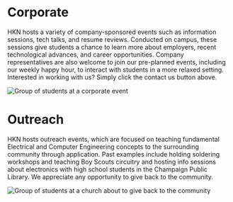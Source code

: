 <script>
    import Events from "../../components/Events.svelte";
    import calendar from "./calendar";
</script>

# Corporate

HKN hosts a variety of company-sponsored events such as information sessions, tech talks, and resume reviews. Conducted on campus, these sessions give students a chance to learn more about employers, recent technological advances, and career opportunities. Company representatives are also welcome to join our pre-planned events, including our weekly happy hour, to interact with students in a more relaxed setting. Interested in working with us? Simply click the contact us button above.

![Group of students at a corporate event](/corporatepic.jpg)

# Outreach

HKN hosts outreach events, which are focused on teaching fundamental Electrical and Computer Engineering concepts to the surrounding community through application. Past examples include holding soldering workshops and teaching Boy Scouts circuitry and hosting info sessions about electronics with high school students in the Champaign Public Library. We appreciate any opportunity to give back to the community.

![Group of students at a church about to give back to the community](/outreachpic.jpg)